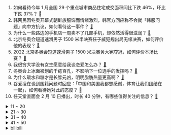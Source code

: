 1. 如何看待今年 1 月全国 29 个重点城市商品住宅成交面积同比下跌 46%，环比下跌 37%？ [:link:](https://www.zhihu.com/question/515381264)
2. 韩网民因冬奥开幕式朝鲜族服饰而情绪激烈，韩官方回应称不会就「韩服问题」向中方抗议，如何看待这一事件？ [:link:](https://www.zhihu.com/question/515557157)
3. 为什么一些路边的手机店一周卖不了几部手机，却依然活得很滋润？ [:link:](https://www.zhihu.com/question/442804025)
4. 北京冬奥会短道速滑男子 1500 米半决赛任子威犯规出局无缘决赛，如何评价他的表现？ [:link:](https://www.zhihu.com/question/515606332)
5. 2022 北京冬奥会短道速滑男子 1500 米决赛黄大宪夺冠，如何评价本场比赛？ [:link:](https://www.zhihu.com/question/515631515)
6. 我很穷大学没有女生愿意给我谈恋爱怎么办？ [:link:](https://www.zhihu.com/question/513274115)
7. 冬奥会上冰面被划的千疮百孔，不影响下一位选手的发挥吗？ [:link:](https://www.zhihu.com/question/514693761)
8. 为什么碳水和糖才是长胖元凶，明明脂肪热量更高啊？ [:link:](https://www.zhihu.com/question/406770433)
9. 谷爱凌在谈到国籍问题时回应：「中国和美国我都想感谢，体育让我们团结在一起」，如何看待她对此的态度？ [:link:](https://www.zhihu.com/question/515466392)
10. 任天堂直面会 2 月 10 日播出，时长 40 分钟，有哪些值得关注的信息？ [:link:](https://www.zhihu.com/question/515530118)
<details>
<summary>11 ~ 20</summary>

11. 对于租房住且做饭少的年轻人来说，空气炸锅、烤箱、蒸烤一体机、微波炉，哪个最实用？ [:link:](https://www.zhihu.com/question/515562533)
12. 都是循环设定的《开端》和《一闪一闪亮星星》哪个更值得追？ [:link:](https://www.zhihu.com/question/513918288)
13. 微软 CEO 称「元宇宙本质上是游戏」，如何看待这一观点？元宇宙与游戏在哪些方向上相通？ [:link:](https://www.zhihu.com/question/515393478)
14. 18 岁冠军谷爱凌：「我只有 0.1% 的天赋」，在孩子成长中，幸运与天赋之外，还有哪些能力同样重要？ [:link:](https://www.zhihu.com/question/515375033)
15. 为什么很多新型编程语言都抛弃了 C 语言风格的 for 语句？ [:link:](https://www.zhihu.com/question/514703344)
16. 中国灵活就业者已达 2 亿人，你身边有灵活就业的人吗？为什么年轻人会更偏爱线上工作? [:link:](https://www.zhihu.com/question/515556025)
17. 孩子在春节期间居家的时间更多了，各位爸爸妈妈有什么有趣有意义的亲子活动可以推荐吗？ [:link:](https://www.zhihu.com/question/511757419)
18. 一年级娃，自刷完一二年级学而思白皮书，三年级导引超越篇也能解出来，需要上奥数班吗？ [:link:](https://www.zhihu.com/question/463998361)
19. 如果你有一个喜欢了快五年的人，但是你们不会有结果，该怎么去忘记他？ [:link:](https://www.zhihu.com/question/514978841)
20. 因试用期遭劝退，一男子为发泄情绪删光公司系统代码被判刑十个月，如何看待这一审判结果? [:link:](https://www.zhihu.com/question/515566834)
</details>
<details>
<summary>21 ~ 30</summary>

21. 即将发布的 Redmi K50 值得你掏钱购买吗？ [:link:](https://www.zhihu.com/question/513282041)
22. 车管所上牌只要 135 元，4S 店却要收 3000 元，自己去上牌难吗？ [:link:](https://www.zhihu.com/question/332129046)
23. 用t0而不是t1代表最高一级的说法是什么时候开始的? [:link:](https://www.zhihu.com/question/514742906)
24. 孩提今年上三年级，因为游泳成绩优秀被选拔去了省队，以后可以走体育这条路吗？运动员退役以后都在做什么？ [:link:](https://www.zhihu.com/question/504961753)
25. 如何评价谷爱凌在时尚领域的表现？ [:link:](https://www.zhihu.com/question/515373352)
26. 如何看待中国驻韩国大使馆回应「韩方质疑北京冬奥会短道速滑裁判」，称「专业机构评判，这种臆测极不负责」？ [:link:](https://www.zhihu.com/question/515596314)
27. B 站为员工猝死一事发长文致歉，称将扩招审核人员 1000 人降低工作压力，审核岗工作强度有多大？ [:link:](https://www.zhihu.com/question/515463666)
28. 大连宝马冲撞人群致 5 死，司机二审获死刑，如何从法律角度解读这一判决结果？ [:link:](https://www.zhihu.com/question/515545591)
29. 谷爱凌妈妈谈教育「少点表扬聪明，多点表扬努力」，夸孩子需要技巧吗？正确的鼓励对于孩子成长有多重要？ [:link:](https://www.zhihu.com/question/515368798)
30. 如果你是《原神》里的游戏人物，你最想出生在哪里？ [:link:](https://www.zhihu.com/question/515087920)
</details>
<details>
<summary>31 ~ 40</summary>

31. 有什么特别好看的重生文可以推荐？ [:link:](https://www.zhihu.com/question/379851760)
32. 教育部提出「确保教师工资不低于当地公务员」，有何实际意义？会带来哪些影响？ [:link:](https://www.zhihu.com/question/515512184)
33. 男朋友首付买房加我名，但要求我父母出18万买车过分吗？现在无彩礼无婚礼? [:link:](https://www.zhihu.com/question/515315116)
34. 喜茶员工爆料公司多个奇葩操作：裁员 30%、拒发年终奖、年会奖品划水等，喜茶为何前脚降价后脚苛待员工？ [:link:](https://www.zhihu.com/question/513962750)
35. 补习班都没了，孩子说物理学不会，我该怎么办？ [:link:](https://www.zhihu.com/question/511488896)
36. 为什么很多「大神」上知天文下知地理却一事无成？到底什么知识才是能赚钱的？ [:link:](https://www.zhihu.com/question/514714152)
37. 如何评价游戏公司「米哈游」？ [:link:](https://www.zhihu.com/question/340486479)
38. 上司如何面对比自己强的下属？ [:link:](https://www.zhihu.com/question/513996117)
39. 情人节送女朋友的礼物有哪些推荐？ [:link:](https://www.zhihu.com/question/514484710)
40. 惠普战 66 五代笔记本电脑值得买吗？ [:link:](https://www.zhihu.com/question/515407220)
</details>
<details>
<summary>41 ~ 50</summary>

41. 面对人生低谷时该怎么办？ [:link:](https://www.zhihu.com/question/514782122)
42. 北京 2022 年冬奥会有哪些黑科技，让「冰雪运动」更精彩？ [:link:](https://www.zhihu.com/question/515180022)
43. 如何看待安哲建筑 2022 招聘，为乡村建筑设计师开出百万年薪？高薪资能否引导更多人从事乡建？ [:link:](https://www.zhihu.com/question/514765909)
44. 在他心里，你的重要程度远没有他家人重要，你会选择结婚吗？ [:link:](https://www.zhihu.com/question/509481873)
45. 没玩过《英雄联盟》但想看《英雄联盟:双城之战》需要提前了解哪些背景？ [:link:](https://www.zhihu.com/question/509434107)
46. 国际奥委会主席巴赫点赞中国技术，称「北京冬奥将书写历史」，本届冬奥会有哪些「颠覆性新技术」值得关注？ [:link:](https://www.zhihu.com/question/515390706)
47. 如何以“你以为重生就能赢吗？记住，我永远都能玩死你”写一个故事? [:link:](https://www.zhihu.com/question/512554486)
48. 你最怀念的一任同桌是怎样的呀？ [:link:](https://www.zhihu.com/question/507696681)
49. 《海贼王》两年后到底差在哪里？ [:link:](https://www.zhihu.com/question/426976481)
50. 为什么药品多是难吃的？ [:link:](https://www.zhihu.com/question/514867538)
</details><details>
<summary>bilibili</summary>

1. 【王濛】刚下解说台 真当我不上B站吗 [:link:](//www.bilibili.com/video/BV1Km4y1Z79p)
2. (挑战)不要相信视频里的每一句话 [:link:](//www.bilibili.com/video/BV1Mr4y1h7wZ)
3. “这人喊这么大声一定不太会短道速滑吧？” [:link:](//www.bilibili.com/video/BV1LP4y1P73q)
4. 台湾女孩自愿拍视频澄清，没有被威胁，请大家积极配合 [:link:](//www.bilibili.com/video/BV1MS4y1G7VG)
5. 刺激！当消防员请社牛up吃饭，45秒收拾得当场自闭… [:link:](//www.bilibili.com/video/BV1x34y1y7GS)
6. 冬奥会的气氛组，能处… [:link:](//www.bilibili.com/video/BV1Su41197Nu)
7. 🕶️老谋子真是太懂中国式浪漫了 [:link:](//www.bilibili.com/video/BV1KZ4y1o7pm)
8. 感谢300关注 跳个舞 [:link:](//www.bilibili.com/video/BV1CR4y1j7bY)
9. 我必须立刻链接【水无月菌】 [:link:](//www.bilibili.com/video/BV14S4y1C7cf)
10. 有钱能使鬼推磨 [:link:](//www.bilibili.com/video/BV1uq4y1b7V4)
<details>
<summary>11 ~ 20</summary>

11. 今天踢到铁板了，万万没想到，就是在树德宁夏的人群中多看了一眼，竟然逮到了一位大神 [:link:](//www.bilibili.com/video/BV1e44y1W7sM)
12. 这不是特效！军人小哥回家过年，老父亲的心都碎了！ [:link:](//www.bilibili.com/video/BV1qu411d7B6)
13. 我剪的这个平头怎么说？？？ [:link:](//www.bilibili.com/video/BV1mm4y1o79Y)
14. 4K高清变装丨网络冷门变装视频鉴赏 [:link:](//www.bilibili.com/video/BV1n3411a7BU)
15. 《明日方舟》全新故事「阴云火花」活动宣传PV [:link:](//www.bilibili.com/video/BV1NS4y1G7C9)
16. 让我看看，谁还没听过王濛的沉浸式解说！ [:link:](//www.bilibili.com/video/BV1FZ4y1o72w)
17. “所以我放弃了钻头” [:link:](//www.bilibili.com/video/BV1Ga411y7Vv)
18. 春节来了，我却在跟陌生韩国妹妹搞网恋？？【国际连线究极尬聊网恋篇】 [:link:](//www.bilibili.com/video/BV1Jr4y1h7RA)
19. 云堇踢枪真人版(目前cos里最接近的？) [:link:](//www.bilibili.com/video/BV1Yu411d7A5)
20. 【时代少年团】TNT春节太闹腾2022之幕后精彩花絮 [:link:](//www.bilibili.com/video/BV1fm4y1o7BF)
</details>
<details>
<summary>21 ~ 30</summary>

21. 我用烟花复刻了奥运五环【原神】 [:link:](//www.bilibili.com/video/BV1kP4y1A71x)
22. 【配音】这就是网友眼中的国际顶流？ [:link:](//www.bilibili.com/video/BV1xF411J7b1)
23. 探访印度诗人泰戈尔故居。 [:link:](//www.bilibili.com/video/BV1b5411f746)
24. 央  视  配  音 [:link:](//www.bilibili.com/video/BV1wb4y177Ew)
25. 中国观众对尊重中国的运动员从不吝啬掌声. [:link:](//www.bilibili.com/video/BV1iF411J7Y3)
26. 2022冬奥会俄罗斯队吉祥物 [:link:](//www.bilibili.com/video/BV1PZ4y1o7zW)
27. 噼 里 啪 啦 [:link:](//www.bilibili.com/video/BV1cS4y1G7dy)
28. 韩国人夺冠，却挥舞着俄罗斯国旗，没想到是被自己国家抛弃了！ [:link:](//www.bilibili.com/video/BV1xZ4y1o7Y2)
29. 四川一老人身上着火，小伙跳下一米多高的院子围墙，扑去救人 [:link:](//www.bilibili.com/video/BV1Tm4y1Z7iu)
30. “金牌是你的宝贝，你是我的宝贝” [:link:](//www.bilibili.com/video/BV1rP4y1A7iX)
</details>
<details>
<summary>31 ~ 40</summary>

31. 久等了！修罗铠甲来了！ [:link:](//www.bilibili.com/video/BV11S4y1G7g6)
32. 领取“冰墩墩”不用抢！100%拿到“冰墩墩”的方式曝光 >> [:link:](//www.bilibili.com/video/BV18F411J7dr)
33. 【老胡】如何种植挖掘机？ [:link:](//www.bilibili.com/video/BV1tq4y1b7uC)
34. 谷爱凌夺冠一跳后，冰墩墩兴奋地起跳“劈叉” [:link:](//www.bilibili.com/video/BV1Qq4y1b7wG)
35. 1块钱就能做好的酱汤面，没钱也可以好好吃饭！ [:link:](//www.bilibili.com/video/BV1AY411L7Az)
36. 山东男孩和爸爸去亲戚家拜年，男孩先声夺人防催婚！爸爸反应亮了 [:link:](//www.bilibili.com/video/BV15Z4y1o7cZ)
37. 二十二岁的我还要和亲戚睡同一张床 [:link:](//www.bilibili.com/video/BV1AZ4y1o7c8)
38. 我的眼睛就是尺 [:link:](//www.bilibili.com/video/BV1u5411f72q)
39. 创多项历史！谷爱凌！冠军！ [:link:](//www.bilibili.com/video/BV13r4y1h7jP)
40. 《孤勇者》完整版！谁再说我不关心你们，我跟谁急！！！ [:link:](//www.bilibili.com/video/BV1Mq4y187tw)
</details>
<details>
<summary>41 ~ 50</summary>

41. 当她拿出豆包的那一刻 我蚌埠住了 [:link:](//www.bilibili.com/video/BV1ET4y1X7PR)
42. 18岁参军到部队，30年弹指一挥间，退休啦，余生好好爱自己 [:link:](//www.bilibili.com/video/BV1U3411E7H7)
43. 《很遗憾你有个手欠的母亲》 [:link:](//www.bilibili.com/video/BV1Zr4y187fq)
44. 【明日方舟/动画】九色鹿—敦煌之舞 [:link:](//www.bilibili.com/video/BV1444y1H7hy)
45. 俩字：女足赢了 [:link:](//www.bilibili.com/video/BV1xq4y1b7qJ)
46. 也许该换个星球生活了 [:link:](//www.bilibili.com/video/BV11F411J74u)
47. 真  •  起  风  了 [:link:](//www.bilibili.com/video/BV193411E7Cp)
48. 9岁小孩的墓里堆满200件国宝，却没人敢盗？ [:link:](//www.bilibili.com/video/BV1PS4y1175J)
49. 韩国队全军覆没后拒绝采访黑脸退场，赛后国际滑联驳回了韩国队申诉 [:link:](//www.bilibili.com/video/BV1u44y1H76m)
50. 豆腐雕刻“鱼跃” [:link:](//www.bilibili.com/video/BV1Cm4y1Z7LR)
</details>
<details>
<summary>51 ~ 60</summary>

51. 钟离单曲《璃月》——魔神战争时期珍贵影像露出 [:link:](//www.bilibili.com/video/BV1UP4y1A7uQ)
52. 恐 怖 生 存 4 [:link:](//www.bilibili.com/video/BV1dP4y1A7tg)
53. 黑！深！残！黑神话前世《斗战神》讲了个什么故事？猴哥背后隐藏惊人内幕！01 [:link:](//www.bilibili.com/video/BV1Yb4y1j76a)
54. 00后小伙子半夜灵感爆发当场编出的音乐听起来是怎么样的？ [:link:](//www.bilibili.com/video/BV1M3411Y7a2)
55. 全世界都在喊退钱！ [:link:](//www.bilibili.com/video/BV1jq4y1b7Qf)
56. 我们又一次按照网友的指引购买了一堆玩具... [:link:](//www.bilibili.com/video/BV1Kq4y187T5)
57. 结婚前你必查的6件事，要不然呀，你以为的灵魂伴侣 很可能是个隐藏的大BOSS [:link:](//www.bilibili.com/video/BV1zR4y1j7US)
58. 玩电脑的时候，猫咪喜欢打扰怎么办？ [:link:](//www.bilibili.com/video/BV1PY411L7by)
59. 谁能不爱王濛？冬奥会上的中国短道速滑奇迹 [:link:](//www.bilibili.com/video/BV1Aa411y7dA)
60. 我也不想嘴角上扬，可是他好像在看我哎！！【羽生结弦】 [:link:](//www.bilibili.com/video/BV1T5411f7pM)
</details>
<details>
<summary>61 ~ 70</summary>

61. 泼水成冰？机器罢工！零下25°C冰湖拍摄花样滑冰，是一种什么体验？ [:link:](//www.bilibili.com/video/BV1qL4y1s7T8)
62. 【羽生结弦】用最乖的脸放最狠的话～ [:link:](//www.bilibili.com/video/BV1b44y1W79R)
63. 卧槽！谷爱凌这段，鬼知道我听了几遍！！ [:link:](//www.bilibili.com/video/BV1gF411n7kg)
64. 《这人懂不懂短道速滑啊就喊那么大声》 [:link:](//www.bilibili.com/video/BV1Wa41127Bb)
65. 过度装饰线性灯、避重就轻忽悠人，竟然还有几百万赞？ [:link:](//www.bilibili.com/video/BV1ZS4y1V7fb)
66. 今年最心疼的一顿饭！上海人均价最高的店，买单差点把我送走！ [:link:](//www.bilibili.com/video/BV1Ci4y1f7W5)
67. 女足赢完日本，赢韩国，这不是骂人吗？【海有戏】 [:link:](//www.bilibili.com/video/BV1au411d7C2)
68. 乘客要求网约车司机开点音乐，下一秒氛围炸裂 [:link:](//www.bilibili.com/video/BV1V5411f7Fr)
69. 当你在MC里进行「超难天灾合约」!! [:link:](//www.bilibili.com/video/BV1kL4y1s7ed)
70. 我替你们问了一下我家狗子今年旺不旺…… [:link:](//www.bilibili.com/video/BV1gS4y1G7sW)
</details>
<details>
<summary>71 ~ 80</summary>

71. 根本停不下来 [:link:](//www.bilibili.com/video/BV1dm4y1o7gW)
72. 善意 欺骗 渔翁得利 [:link:](//www.bilibili.com/video/BV1Mm4y1Z7QX)
73. 英国记者为小孙子求购冰墩墩 [:link:](//www.bilibili.com/video/BV1S34y1y7Nz)
74. 你这次吹我林肯公园是吧？！ [:link:](//www.bilibili.com/video/BV1MF411n7tV)
75. 盘点2021游戏骚操作！ 耳机杀人？病毒勒索？蒙眼速通只狼？？？ [:link:](//www.bilibili.com/video/BV1rT4y1C7ZL)
76. 冬奥选手逐渐国伟化，已出现“人传人”现象，就差龙吸水了 [:link:](//www.bilibili.com/video/BV14q4y1b7Ro)
77. 退钱哥直播（女足亚洲杯夺冠时刻） [:link:](//www.bilibili.com/video/BV1eS4y157u8)
78. 【黄毛阿姨】穷开心 [:link:](//www.bilibili.com/video/BV1aa41127cj)
79. 又有冬奥选手逐渐国伟化，太会整活了 [:link:](//www.bilibili.com/video/BV1w5411o7Hb)
80. 听说只要奶、蛋、面粉，你就能拥有一只皮卡丘。 [:link:](//www.bilibili.com/video/BV1rS4y1k71Z)
</details>
<details>
<summary>81 ~ 90</summary>

81. 猪柳蛋：今天，我站着也要把钱挣了！ [:link:](//www.bilibili.com/video/BV1JZ4y1o7Rk)
82. 十秒简单教会你倒立教学！ [:link:](//www.bilibili.com/video/BV1Ui4y1Z7Zw)
83. 满 级 生 物 [:link:](//www.bilibili.com/video/BV1mb4y1j7Lk)
84. 春节假期，博弈不停！ [:link:](//www.bilibili.com/video/BV1634y1y7tg)
85. 它，今年春节档最被低估的电影！ [:link:](//www.bilibili.com/video/BV1HT4y1C7B5)
86. 赌赢了脱单，赌输了…… [:link:](//www.bilibili.com/video/BV1FR4y177mu)
87. 测了114项之后，我发现平板电脑居然存在这些问题，如何买心仪的平板电脑？（上） [:link:](//www.bilibili.com/video/BV1Tr4y1h7Sj)
88. 虎年摸虎头，万事不用愁(￣▽￣) [:link:](//www.bilibili.com/video/BV1QR4y1j7sq)
89. 【陈虹伊入驻】冰上的火苗烧到B站来了！ [:link:](//www.bilibili.com/video/BV1V44y1W7Y7)
90. 0.3秒！LOL光速致命节奏秘籍：极地沙尘暴！【有点骚东西】 [:link:](//www.bilibili.com/video/BV1cr4y1a7Ee)
</details>
<details>
<summary>91 ~ 100</summary>

91. “逮到了”！羽生结弦蹦跳着离开采访区～ [:link:](//www.bilibili.com/video/BV13Y411L7KA)
92. 冬奥志愿者等吃饭的样子太萌了，食堂人员见状立马请进来 [:link:](//www.bilibili.com/video/BV1tL4y1s7ct)
93. 《我的梦中情弟》 [:link:](//www.bilibili.com/video/BV175411o73L)
94. 【沉浸式亚洲杯领奖】邀请大家一起体验冠军的喜悦，这个冠军属于中国女足，属于祖国，属于热爱足球的每一个你们！ [:link:](//www.bilibili.com/video/BV12i4y1Z7uu)
95. 如果游戏可以互通 [:link:](//www.bilibili.com/video/BV1T5411f7U2)
96. 当我们的「头发」可以合成「强力武器」？？ [:link:](//www.bilibili.com/video/BV14a411y7LQ)
97. 男生穿裤子不注意这些细节，一不小心就丑了｜基本款长裤 [:link:](//www.bilibili.com/video/BV1mY411L7sh)
98. 炭治郎开斑纹！斩上弦！决战经费爆炸！一集封神！【游郭篇】 [:link:](//www.bilibili.com/video/BV1xL4y1s7du)
99. 女足队员李佳悦骄傲展示奖杯和奖牌，十年苦尽甘来 [:link:](//www.bilibili.com/video/BV1u5411f7BY)
100. 当我跟服务员说老公的智商不高 [:link:](//www.bilibili.com/video/BV1LP4y1P7Qw)
</details></details>